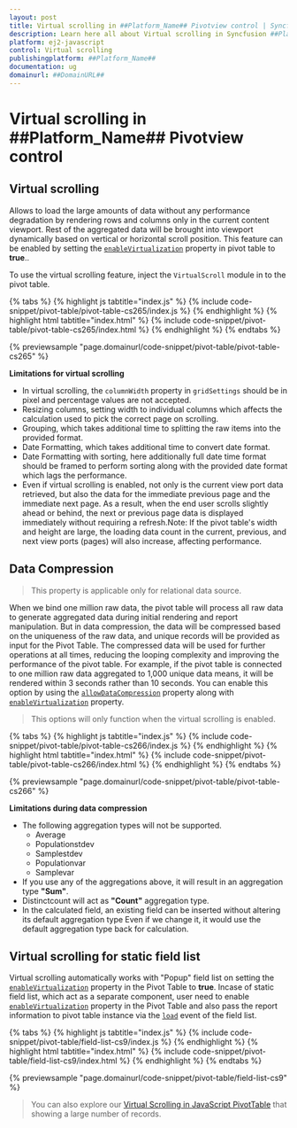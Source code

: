 ```yaml
---
layout: post
title: Virtual scrolling in ##Platform_Name## Pivotview control | Syncfusion
description: Learn here all about Virtual scrolling in Syncfusion ##Platform_Name## Pivotview control of Syncfusion Essential JS 2 and more.
platform: ej2-javascript
control: Virtual scrolling 
publishingplatform: ##Platform_Name##
documentation: ug
domainurl: ##DomainURL##
---
```


<!-- markdownlint-disable MD036 -->

# Virtual scrolling in ##Platform_Name## Pivotview control

## Virtual scrolling

Allows to load the large amounts of data without any performance degradation by rendering rows and columns only in the current content viewport. Rest of the aggregated data will be brought into viewport dynamically based on vertical or horizontal scroll position. This feature can be enabled by setting the [`enableVirtualization`](https://ej2.syncfusion.com/javascript/documentation/api/pivotview#enablevirtualization) property in pivot table to **true**..

To use the virtual scrolling feature, inject the `VirtualScroll` module in to the pivot table.

{% tabs %}
{% highlight js tabtitle="index.js" %}
{% include code-snippet/pivot-table/pivot-table-cs265/index.js %}
{% endhighlight %}
{% highlight html tabtitle="index.html" %}
{% include code-snippet/pivot-table/pivot-table-cs265/index.html %}
{% endhighlight %}
{% endtabs %}
        
{% previewsample "page.domainurl/code-snippet/pivot-table/pivot-table-cs265" %}

**Limitations for virtual scrolling**

* In virtual scrolling, the `columnWidth` property in `gridSettings` should be in pixel and percentage values are not accepted.
* Resizing columns, setting width to individual columns which affects the calculation used to pick the correct page on scrolling.
* Grouping, which takes additional time to splitting the raw items into the provided format.
* Date Formatting, which takes additional time to convert date format.
* Date Formatting with sorting, here additionally full date time format should be framed to perform sorting along with the provided date format which lags the performance.
* Even if virtual scrolling is enabled, not only is the current view port data retrieved, but also the data for the immediate previous page and the immediate next page. As a result, when the end user scrolls slightly ahead or behind, the next or previous page data is displayed immediately without requiring a refresh.Note: If the pivot table's width and height are large, the loading data count in the current, previous, and next view ports (pages) will also increase, affecting performance.

## Data Compression

> This property is applicable only for relational data source.

When we bind one million raw data, the pivot table will process all raw data to generate aggregated data during initial rendering and report manipulation. But in data compression, the data will be compressed based on the uniqueness of the raw data, and unique records will be provided as input for the Pivot Table. The compressed data will be used for further operations at all times, reducing the looping complexity and improving the performance of the pivot table. For example, if the pivot table  is connected to one million raw data aggregated to 1,000 unique data means, it will be rendered within 3 seconds rather than 10 seconds. You can enable this option by using the [`allowDataCompression`](https://ej2.syncfusion.com/documentation/api/pivotview/#allowdatacompression) property along with [`enableVirtualization`](https://ej2.syncfusion.com/documentation/api/pivotview/#enablevirtualization) property.

> This options will only function when the virtual scrolling is enabled.

{% tabs %}
{% highlight js tabtitle="index.js" %}
{% include code-snippet/pivot-table/pivot-table-cs266/index.js %}
{% endhighlight %}
{% highlight html tabtitle="index.html" %}
{% include code-snippet/pivot-table/pivot-table-cs266/index.html %}
{% endhighlight %}
{% endtabs %}
        
{% previewsample "page.domainurl/code-snippet/pivot-table/pivot-table-cs266" %}

**Limitations during data compression**

* The following aggregation types will not be supported.
    * Average
    * Populationstdev
    * Samplestdev
    * Populationvar
    * Samplevar
* If you use any of the aggregations above, it will result in an aggregation type **"Sum"**.
* Distinctcount will act as **"Count"** aggregation type.
* In the calculated field, an existing field can be inserted without altering its default aggregation type Even if we change it, it would use the default aggregation type back for calculation.

## Virtual scrolling for static field list

Virtual scrolling automatically works with "Popup" field list on setting the [`enableVirtualization`](https://ej2.syncfusion.com/javascript/documentation/api/pivotview#enablevirtualization) property in the Pivot Table to **true**. Incase of static field list, which act as a separate component, user need to enable [`enableVirtualization`](https://ej2.syncfusion.com/javascript/documentation/api/pivotview#enablevirtualization) property in the Pivot Table and also pass the report information to pivot table instance via the [`load`]((https://ej2.syncfusion.com/javascript/documentation/api/pivotview#load)) event of the field list.

{% tabs %}
{% highlight js tabtitle="index.js" %}
{% include code-snippet/pivot-table/field-list-cs9/index.js %}
{% endhighlight %}
{% highlight html tabtitle="index.html" %}
{% include code-snippet/pivot-table/field-list-cs9/index.html %}
{% endhighlight %}
{% endtabs %}
        
{% previewsample "page.domainurl/code-snippet/pivot-table/field-list-cs9" %}

> You can also explore our [Virtual Scrolling in JavaScript PivotTable](https://ej2.syncfusion.com/javascript/demos/#/material/pivot-table/virtual-scrolling.html) that showing a large number of records.